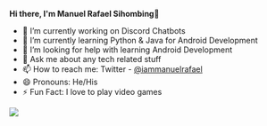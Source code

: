 **Hi there, I'm Manuel Rafael Sihombing👋**

- 🔭 I’m currently working on Discord Chatbots
- 🌱 I’m currently learning Python & Java for Android Development
- 🤔 I’m looking for help with learning Android Development
- 💬 Ask me about any tech related stuff
- 📫 How to reach me: Twitter - [@iammanuelrafael](https://twitter.com/iammanuelrafael)
- 😄 Pronouns: He/His
- ⚡ Fun Fact: I love to play video games

<img src="https://github-readme-stats.vercel.app/api?username=iammanuelrafael&&show_icons=true&title_color=ffffff&icon_color=ffffff&text_color=ffffff&bg_color=000000">
